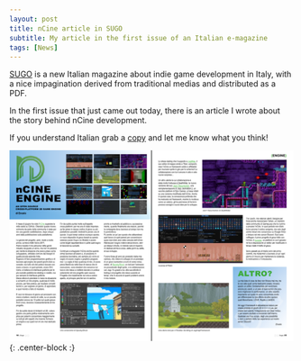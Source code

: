 ```yaml
---
layout: post
title: nCine article in SUGO
subtitle: My article in the first issue of an Italian e-magazine
tags: [News]
---
```


[SUGO](https://sugo.gameloop.it/) is a new Italian magazine about indie game development in Italy, with a nice impagination derived from traditional medias and distributed as a PDF.

In the first issue that just came out today, there is an article I wrote about the story behind nCine development.

If you understand Italian grab a [copy](https://drive.google.com/drive/folders/1ESRh2pKn__hPKEzAhkkiH1RVCUApW5y7) and let me know what you think!

![SUGO article](/img/posts/sugo_article.png "SUGO article"){: .center-block :}


